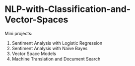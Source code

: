 # NLP-with-Classification-and-Vector-Spaces
Mini projects:
1. Sentiment Analysis with Logistic Regression
2. Sentiment Analysis with Naïve Bayes
3. Vector Space Models
4. Machine Translation and Document Search
